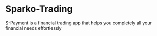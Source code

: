 # Sparko-Trading
S-Payment is a financial trading app that helps you completely all your financial needs effortlessly
